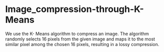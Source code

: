 # Image_compression-through-K-Means
We use the K- Means algorithm to compress an image. 
The algorithm randomly selects 16 pixels from the given image and maps it to the most similar pixel among the chosen 16 pixels,
resulting in a lossy compression.
